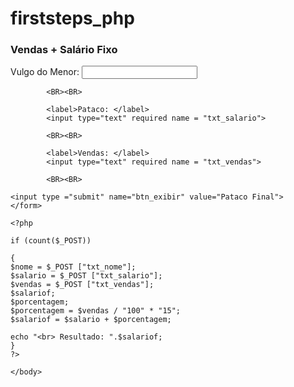 # firststeps_php

<!DOCTYPE html>
<html lang="pt-BR">
    <head>
        <meta charset="UTF-8">
        <title> Formulário Salário </title>
	</head>
	<body>
		<h3>Vendas + Salário Fixo</h3>
		<form method = "POST" action = "#">
			<label>Vulgo do Menor: </label>
			<input type="text" required name = "txt_nome">

            <BR><BR>
	
			<label>Pataco: </label>
			<input type="text" required name = "txt_salario">

            <BR><BR>
			
			<label>Vendas: </label>
			<input type="text" required name = "txt_vendas">

            <BR><BR>

	<input type ="submit" name="btn_exibir" value="Pataco Final">  
	</form>

	<?php

    if (count($_POST))

    {
	$nome = $_POST ["txt_nome"];
	$salario = $_POST ["txt_salario"];
	$vendas = $_POST ["txt_vendas"];
	$salariof;
    $porcentagem;
    $porcentagem = $vendas / "100" * "15";   
	$salariof = $salario + $porcentagem;
   
	echo "<br> Resultado: ".$salariof;
    }
	?>

	</body>
</html>
